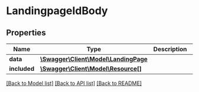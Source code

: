 # LandingpageIdBody

## Properties
Name | Type | Description | Notes
------------ | ------------- | ------------- | -------------
**data** | [**\Swagger\Client\Model\LandingPage**](LandingPage.md) |  | [optional] 
**included** | [**\Swagger\Client\Model\Resource[]**](Resource.md) |  | [optional] 

[[Back to Model list]](../../README.md#documentation-for-models) [[Back to API list]](../../README.md#documentation-for-api-endpoints) [[Back to README]](../../README.md)

